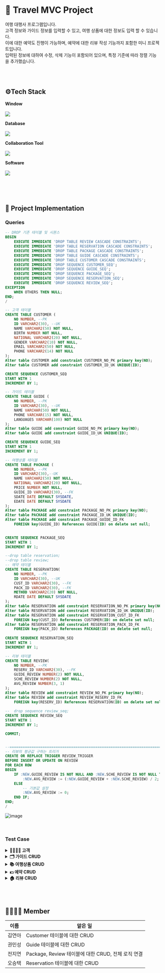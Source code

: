 # 📖 Travel MVC Project
<p>
여행 대행사 프로그램입니다. <br>
고객 정보와 가이드 정보를 입력할 수 있고, 여행 상품에 대한 정보도 입력 할 수 있습니다. <br>
이에 대한 예약도 진행이 가능하며, 예약에 대한 리뷰 작성 기능까지 포함한 미니 프로젝트입니다. <br>
입력된 정보에 대하여 수정, 삭제 기능이 포함되어 있으며, 특정 기준에 따라 정렬 기능을 추가했습니다.
</p>
<br>
<br>

## ⚙Tech Stack
<p><strong> Window <br></strong>
<br>
<img src="https://img.shields.io/badge/Windows-0078D6?style=for-the-badge&logo=windows&logoColor=white">
</p>
<p><strong> Database <br></strong>
<br>
<img src="https://img.shields.io/badge/Oracle-F80000?style=for-the-badge&logo=Oracle&logoColor=white">
</p>
<p><strong> Collaboration Tool <br></strong>
<br>
<img src="https://img.shields.io/badge/github-%23121011.svg?style=for-the-badge&logo=github&logoColor=white"> 
</p>
<p><strong> Software <br></strong>
<br>
<img src="https://img.shields.io/badge/Eclipse-2C2255?style=for-the-badge&logo=eclipse&logoColor=white">
</p>
<br>
<br>
<br>

## 💾 Project Implementation
### Queries
```sql
-- DROP 기존 테이블 및 시퀀스
BEGIN
    EXECUTE IMMEDIATE 'DROP TABLE REVIEW CASCADE CONSTRAINTS';
    EXECUTE IMMEDIATE 'DROP TABLE RESERVATION CASCADE CONSTRAINTS';
    EXECUTE IMMEDIATE 'DROP TABLE PACKAGE CASCADE CONSTRAINTS';
    EXECUTE IMMEDIATE 'DROP TABLE GUIDE CASCADE CONSTRAINTS';
    EXECUTE IMMEDIATE 'DROP TABLE CUSTOMER CASCADE CONSTRAINTS';
    EXECUTE IMMEDIATE 'DROP SEQUENCE CUSTOMER_SEQ';
    EXECUTE IMMEDIATE 'DROP SEQUENCE GUIDE_SEQ';
    EXECUTE IMMEDIATE 'DROP SEQUENCE PACKAGE_SEQ';
    EXECUTE IMMEDIATE 'DROP SEQUENCE RESERVATION_SEQ';
    EXECUTE IMMEDIATE 'DROP SEQUENCE REVIEW_SEQ';
EXCEPTION
    WHEN OTHERS THEN NULL;
END;
/

-- 고객 테이블
CREATE TABLE CUSTOMER (
    NO NUMBER, --PK
    ID VARCHAR2(30), --UK
    NAME VARCHAR2(50) NOT NULL,
    BIRTH NUMBER NOT NULL,
    NATIONAL VARCHAR2(20) NOT NULL,
    GENDER VARCHAR2(10) NOT NULL,
    EMAIL VARCHAR2(50) NOT NULL,
    PHONE VARCHAR2(14) NOT NULL
);
Alter table CUSTOMER add constraint CUSTOMER_NO_PK primary key(NO);
Alter table CUSTOMER add constraint CUSTOMER_ID_UK UNIQUE(ID); 

CREATE SEQUENCE CUSTOMER_SEQ
START WITH 1
INCREMENT BY 1;

-- 가이드 테이블
CREATE TABLE GUIDE (
    NO NUMBER, --PK
    ID VARCHAR2(30), --UK
    NAME VARCHAR(50) NOT NULL,
    PHONE VARCHAR(15) NOT NULL,
    LANGUAGES VARCHAR(100) NOT NULL
);
Alter table GUIDE add constraint GUIDE_NO_PK primary key(NO);
Alter table GUIDE add constraint GUIDE_ID_UK UNIQUE(ID); 

CREATE SEQUENCE GUIDE_SEQ
START WITH 1
INCREMENT BY 1;

-- 여행상품 테이블
CREATE TABLE PACKAGE (
    NO NUMBER, --PK
    ID VARCHAR2(30),--UK
    NAME VARCHAR2(50) NOT NULL,
    NATIONAL VARCHAR2(20) NOT NULL,
    PRICE NUMBER NOT NULL,
    GUIDE_ID VARCHAR2(30), --FK
    SDATE DATE DEFAULT SYSDATE,
    EDATE DATE DEFAULT SYSDATE
);
Alter table PACKAGE add constraint PACKAGE_NO_PK primary key(NO);
Alter table PACKAGE add constraint PACKAGE_ID_UK UNIQUE(ID);   
Alter table PACKAGE add constraint PACKAGE_GUIDE_ID_FK 
    FOREIGN key(GUIDE_ID) References GUIDE(ID) on delete set null;
 

CREATE SEQUENCE PACKAGE_SEQ
START WITH 1
INCREMENT BY 1;

--drop table reservation;
--drop table review;
-- 예약 테이블
CREATE TABLE RESERVATION(
    NO NUMBER, --PK
    ID VARCHAR2(30), --UK
    CUST_ID VARCHAR2(30), --FK
    PACK_ID VARCHAR2(30), --FK
    METHOD VARCHAR2(20) NOT NULL,
    RDATE DATE DEFAULT SYSDATE
);
Alter table RESERVATION add constraint RESERVATION_NO_PK primary key(NO);
Alter table RESERVATION add constraint RESERVATION_ID_UK UNIQUE(ID);  
Alter table RESERVATION add constraint RESERVATION_CUST_ID_FK 
    FOREIGN key(CUST_ID) References CUSTOMER(ID) on delete set null;
Alter table RESERVATION add constraint RESERVATION_PACK_ID_FK 
    FOREIGN key(PACK_ID) References PACKAGE(ID) on delete set null;   
       
CREATE SEQUENCE RESERVATION_SEQ
START WITH 1
INCREMENT BY 1;

-- 리뷰 테이블
CREATE TABLE REVIEW(
    NO NUMBER, --PK
    RESERV_ID VARCHAR2(30), --FK
    GUIDE_REVIEW NUMBER(2) NOT NULL,
    SCHE_REVIEW NUMBER(2) NOT NULL,
    AVG_REVIEW NUMBER(3, 1)
);
Alter table REVIEW add constraint REVIEW_NO_PK primary key(NO);
Alter table REVIEW add constraint REVIEW_RESERV_ID_FK 
    FOREIGN key(RESERV_ID) References RESERVATION(ID) on delete set null;
  
--  drop sequence review_seq;    
CREATE SEQUENCE REVIEW_SEQ
START WITH 1
INCREMENT BY 1;

COMMIT;


--=============================================================================================
-- 리뷰의 평균값 구하는 트리거
CREATE OR REPLACE TRIGGER REVIEW_TRIGGER
BEFORE INSERT OR UPDATE ON REVIEW
FOR EACH ROW
BEGIN
    IF :NEW.GUIDE_REVIEW IS NOT NULL AND :NEW.SCHE_REVIEW IS NOT NULL THEN
        :NEW.AVG_REVIEW := (:NEW.GUIDE_REVIEW + :NEW.SCHE_REVIEW) / 2;
    ELSE
        -- 기본값 설정
        :NEW.AVG_REVIEW := 0;
    END IF;
END;
/

```
![image](https://github.com/user-attachments/assets/94464c3c-9f1b-4536-87aa-843367f7854b)
<br>
<br>
<br>



### Test Case
<details>
<summary><b>👨‍👩‍👧‍👦 고객</b></summary>
<p>1. 출력하기</p>

![image](https://github.com/user-attachments/assets/46c861fd-7cd1-469c-ac7c-1f516f47b945)

<p>2. 추가하기</p>

![image](https://github.com/user-attachments/assets/8801c050-6951-4a2c-b065-2e7522d06ea0)
<p>3. 수정하기</p>

![image](https://github.com/user-attachments/assets/a70b22d7-c29d-40d5-ae82-49be406e6b5d)
<p>4. 삭제하기</p>

![image](https://github.com/user-attachments/assets/b67b1fa5-1d2b-490e-8857-08beff4e9911)
<p>5. 고객id 순으로 나열하기</p>

![image](https://github.com/user-attachments/assets/a56843aa-bf57-4b2a-bdda-94d90c91d868)

</details>

<details>
<summary><b>🗂️ 가이드 CRUD</b></summary>
<p>1. 출력하기</p>

 ![image](https://github.com/user-attachments/assets/8d6b16fd-7c26-4f0c-a077-34d14b35be2c)

<p>2. 추가하기</p>

![image](https://github.com/user-attachments/assets/eddef885-acc1-4cd7-a6b4-4da92944d348)

<p>3. 수정하기</p>

![image](https://github.com/user-attachments/assets/75bacec7-7cab-4253-9591-f3b192c88014)

<p>4. 삭제하기</p>

![image](https://github.com/user-attachments/assets/c3823387-732e-4e9d-8ab3-594dd43e0757)

<p>5. 가이드id 순으로 나열하기</p>

![image](https://github.com/user-attachments/assets/f7c8fd9d-dca4-483a-8d34-3ab64c958403)

</details>

<details>
<summary><b>📚 여행상품 CRUD</b></summary>
<p>1. 출력하기</p>

 ![image](https://github.com/user-attachments/assets/3fe46a3a-e0b1-4560-bf3b-3a0d214f2f4a)

<p>2. 추가하기</p>

![image](https://github.com/user-attachments/assets/e55e37e9-70d6-466d-8613-cfaff4ddea83)

<p>3. 수정하기</p>

![image](https://github.com/user-attachments/assets/c1ef575b-e047-41f3-b549-b4158590fe0a)

<p>4. 삭제하기</p>

![image](https://github.com/user-attachments/assets/1cb2b03f-d9b3-4ce2-8bc2-95a49fb98ebe)

<p>5. 가격순으로 나열하기</p>

![image](https://github.com/user-attachments/assets/b0833a52-9e4d-4d2b-af03-2c998b417a76)

</details>

<details>
<summary><b>💵 예약 CRUD</b></summary>
<p>1. 출력하기</p>

 ![image](https://github.com/user-attachments/assets/1d10a8e4-9222-4f08-a1a5-2958369d954f)

<p>2. 추가하기</p>

![image](https://github.com/user-attachments/assets/218fa82f-8345-4b74-9a0d-666b6dccea10)

<p>3. 수정하기</p>

![image](https://github.com/user-attachments/assets/a016fc09-5105-4200-8bc4-c0abc8ef4d9b)

<p>4. 삭제하기</p>

![image](https://github.com/user-attachments/assets/d745bca7-4b40-4009-84a5-67779342b741)

<p>5. 예약no 순으로 나열하기</p>

![image](https://github.com/user-attachments/assets/d0486671-dc80-4dbd-9de2-c96924715283)

</details>

<details>
<summary><b>🏠 리뷰 CRUD</b></summary>
<p>1. 출력하기</p>

 ![image](https://github.com/user-attachments/assets/6f67d51a-d0fa-46cf-8ac9-cc58de233653)

<p>2. 추가하기</p>

![image](https://github.com/user-attachments/assets/4e2fbe91-1770-46f7-9b9b-11426e368a8a)

<p>3. 수정하기</p>

![image](https://github.com/user-attachments/assets/b15c66af-30aa-440f-b644-0837e96e97b8)

<p>4. 삭제하기</p>

![image](https://github.com/user-attachments/assets/46036e42-77ce-4d00-8732-61ee01e45b04)

<p>5. 평균리뷰점수가 높은순으로 나열하기</p>

![image](https://github.com/user-attachments/assets/f0b918fd-7b56-485c-a3d1-e883865e0d6b)

</details>

<br>
<br>
<br>

## 👨‍👩‍👧‍👦 Member

이름 | 맡은 일
|-----|-----|
김연아 | Customer 테이블에 대한 CRUD
권민성 | Guide 테이블에 대한 CRUD
전지연 | Package, Review 테이블에 대한 CRUD, 전체 로직 연결
오승택 | Reservation 테이블에 대한 CRUD


<br>
